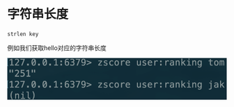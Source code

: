 # 字符串长度

```text
strlen key
```

例如我们获取hello对应的字符串长度

![](../../.gitbook/assets/image%20%2870%29.png)

